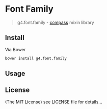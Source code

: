 Font Family
======

> g4.font.family - [compass](http://http://compass-style.org/) mixin library

## Install
Via Bower

```sh
bower install g4.font.family
```

## Usage


## License

(The MIT License)
see LICENSE file for details...
